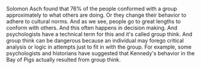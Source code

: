 Solomon Asch found that 76% of the people conformed with a group approximately
to what others are doing. Or they change their behavior to adhere to cultural
norms. And as we see, people go to great lengths to conform with others. And
this often happens in decision making. And psychologists have a technical term
for this and it's called group think. And group think can be dangerous because
an individual may forego critical analysis or logic in attempts just to fit in
with the group. For example, some psychologists and historians have suggested
that Kennedy's behavior in the Bay of Pigs actually resulted from group think.
